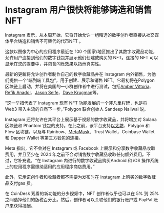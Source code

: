 # Instagram 用户很快将能够铸造和销售 NFT




Instagram 表示，从本周开始，它将开始允许一组精选的数字创作者直接从社交媒体平台铸造和销售不可替代的代币NFT 。

这款以图像为中心的应用程序最近在 100 个国家/地区推出了其数字收藏品功能，允许用户连接到他们的数字钱包并展示他们创建或购买的 NFT。连接的 NFT 可以显示在您的提要中，并包含闪烁效果以指示真实性。

最新的更新将允许创作者制作自己的数字收藏品并在 Instagram 内外销售，为他们提供一个“端到端工具包”，用于创建、展示和销售 NFT。它最初将在Polygon 区块链上启动，并将在美国的一小群创作者中进行测试，包括[Amber Vittoria](https://www.instagram.com/amber_vittoria/)、[Refik Anadol](https://www.instagram.com/refikanadol/)、[Jason Seife](https://www.instagram.com/jasonseife/)、[Dave Krugman](https://www.instagram.com/dave.krugman/)等。

“这一举措代表了 Instagram 现有 NFT 功能发展的一个非凡里程碑，也是将 Web3 带入主流的自然下一步，”Polygon 联合创始人 Sandeep Nailwal 说。

Instagram 还将允许在其平台上展示基于视频的数字收藏品，并将增加对 Solana 区块链和 Phantom 钱包的支持。在此之前，该平台支持[以太坊](https://www.coindesk.com/learn/what-is-ethereum/)、Polygon 和 Flow 区块链，以及与 Rainbow、[MetaMask](https://www.coindesk.com/learn/how-to-set-up-a-metamask-wallet/)、Trust Wallet、Coinbase Wallet 和 Dapper Wallet 等第三方钱包的连接。

Meta 指出，它不会对在 Instagram 或 Facebook 上展示和分享数字收藏品收取费用，并且至少在 2024 年之前不会对销售数字收藏品收取任何额外费用。不过，它补充说，“在 Instagram 内进行的数字收藏品购买Android 和 iOS 操作系统上的应用程序需缴纳适用的应用程序商店费用。”

此外，它承诺创作者和收藏者都不需要为发布时在 Instagram 上购买的数字收藏品支付gas 费。

在 CoinDesk 观看的新功能的分步视频中，NFT 创作者似乎也可以在 5% 到 25% 之间选择他们的版税百分比。然后，创作者可以关联他们的银行账户或 PayPal 账户来获得报酬。
